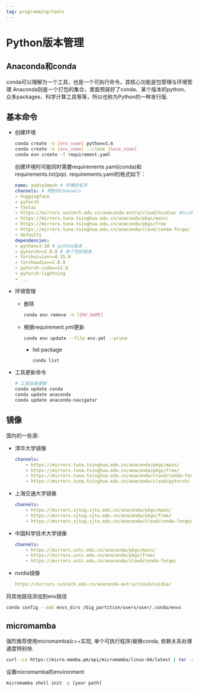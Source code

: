 ```yaml
---
tag: programming/tools
---
```

# Python版本管理
## Anaconda和conda
conda可以理解为一个工具，也是一个可执行命令，其核心功能是包管理与环境管理
Anaconda则是一个打包的集合，里面预装好了conda、某个版本的python、众多packages、科学计算工具等等，所以也称为Python的一种发行版.
## 基本命令

* 创建环境
    ```bash
    conda create -n [env_name] python=3.6
    conda create -n [env_name] --clone [base_name]
    conda evn create -f requirement.yaml
    ```

    创建环境时可能同时需要requirements.yaml(conda)和requirements.txt(pip). requirements.yaml的格式如下：
    ```yaml
    name: audio2mesh # 环境的名字
    channels: # 用到的channels
    - huggingface
    - pytorch
    - fastai
    - https://mirrors.sustech.edu.cn/anaconda-extra/cloud/nvidia/ #nvidia
    - https://mirrors.tuna.tsinghua.edu.cn/anaconda/pkgs/main/
    - https://mirrors.tuna.tsinghua.edu.cn/anaconda/pkgs/free
    - https://mirrors.tuna.tsinghua.edu.cn/anaconda/cloud/conda-forge/ #conda-forge
    - defaults
    dependencies:
    - python=3.10 # python版本
    - pytorch>=2.0.0 # 各个包的版本
    - torchvision>=0.15.0
    - torchaudio==2.0.0
    - pytorch-cuda==11.8  
    - pytorch-lightning
    - ...
    ```

* 环境管理
	* 删除
		```bash
		conda env remove -n [ENV_NAME]
	   ```
	 * 根据requirement.yml更新	   
		```bash
		conda env update --file env.yml --prune
	    ```
	   * list package
		  ```bash
		  conda list
		  ```

* 工具更新命令
    ```bash
    # 工具自身更新
    conda update conda
    conda update anaconda
    conda update anaconda-navigator
    ```

## 镜像
国内的一些源:
* 清华大学镜像
    ```yaml
    channels:
        - https://mirrors.tuna.tsinghua.edu.cn/anaconda/pkgs/main/
        - https://mirrors.tuna.tsinghua.edu.cn/anaconda/pkgs/free/
        - https://mirrors.tuna.tsinghua.edu.cn/anaconda/cloud/conda-forge/
        - https://mirrors.tuna.tsinghua.edu.cn/anaconda/cloud/pytorch/
    ```

* 上海交通大学镜像
    ```yaml
    channels:
        - https://mirrors.sjtug.sjtu.edu.cn/anaconda/pkgs/main/
        - https://mirrors.sjtug.sjtu.edu.cn/anaconda/pkgs/free/
        - https://mirrors.sjtug.sjtu.edu.cn/anaconda/cloud/conda-forge/
    ```

* 中国科学技术大学镜像
    ```yaml
    channels:
        - https://mirrors.ustc.edu.cn/anaconda/pkgs/main/
        - https://mirrors.ustc.edu.cn/anaconda/pkgs/free/
        - https://mirrors.ustc.edu.cn/anaconda/cloud/conda-forge/
    ```
* nvidia镜像
    ```yaml
    https://mirrors.sustech.edu.cn/anaconda-extra/cloud/nvidia/
    ```

将其他路径添加到env路径

```bash
conda config --add envs_dirs /big_partition/users/user/.conda/envs
```

## micromamba
强烈推荐使用micromamba(c++实现, 单个可执行程序)替换conda, 依赖关系处理速度特别快.
```bash
curl -Ls https://micro.mamba.pm/api/micromamba/linux-64/latest | tar -xvj bin/micromamba
```

设置micromamba的environment
```bash
micromamba shell init -p [your path]
```